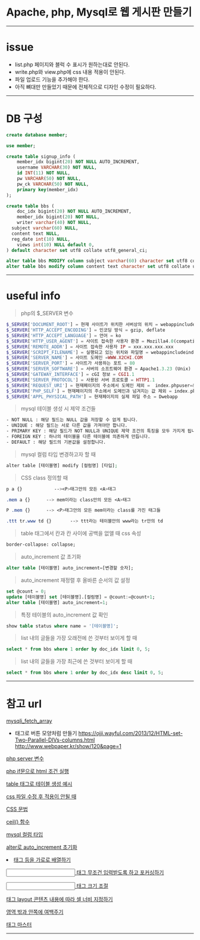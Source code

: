 # Apache, php, Mysql로 웹 게시판 만들기

---

# issue

- list.php 페이지와 블럭 수 표시가 원하는대로 안된다.
- write.php와 view.php에 css 내용 적용이 안된다.
- 파일 업로드 기능을 추가해야 한다.
- 아직 뼈대만 만들었기 때문에 전체적으로 디자인 수정이 필요하다.

---

# DB 구성
```sql
create database member;
```

```sql
use member;
```

```sql
create table signup_info (
	member_idx bigint(20) NOT NULL AUTO_INCREMENT,
	username VARCHAR(30) NOT NULL,
	id INT(11) NOT NULL,
	pw VARCHAR(50) NOT NULL,
	pw_ck VARCHAR(50) NOT NULL,
	primary key(member_idx)
);
```

```sql
create table bbs (
	doc_idx bigint(20) NOT NULL AUTO_INCREMENT,
	member_idx bigint(20) NOT NULL,
	writer varchar(40) NOT NULL,
  subject varchar(60) NULL,
  content text NULL,
  reg_date int(10) NULL,
	views int(10) NULL default 0,
) default character set utf8 collate utf8_general_ci;
```

```sql
alter table bbs MODIFY column subject varchar(60) character set utf8 collate utf8_general_ci;
alter table bbs modify column content text character set utf8 collate utf8_general_ci;
```

---

# useful info
> php의 $_SERVER 변수
```php
$_SERVER['DOCUMENT_ROOT'] = 현재 사이트가 위치한 서버상의 위치 = webappinclude
$_SERVER['HTTP_ACCEPT_ENCODING'] = 인코딩 방식 = gzip, deflate
$_SERVER['HTTP_ACCEPT_LANGUAGE'] = 언어 = ko
$_SERVER['HTTP_USER_AGENT'] = 사이트 접속한 사용자 환경 = Mozilla4.0(compatible; MSIE 6.0; Windows NT 5.1; Q312461; .NET CLR 1.0.3705
$_SERVER['REMOTE_ADDR'] = 사이트 접속한 사용자 IP = xxx.xxx.xxx.xxx
$_SERVER['SCRIPT_FILENAME'] = 실행되고 있는 위치와 파일명 = webappincludeindex.php
$_SERVER['SERVER_NAME'] = 사이트 도메인 =WWW.X2CHI.COM
$_SERVER['SERVER_PORT'] = 사이트가 사용하는 포트 = 80
$_SERVER['SERVER_SOFTWARE'] = 서버의 소프트웨어 환경 = Apache1.3.23 (Unix) PHP4.1.2 mod_fastcgi2.2.10 mod_throttle3.1.2 mod_ssl2.8.6 OpenSSL0.9.6c
$_SERVER['GATEWAY_INTERFACE'] = cGI 정보 = CGI1.1
$_SERVER['SERVER_PROTOCOL'] = 사용된 서버 프로토콜 = HTTP1.1
$_SERVER['REQUEST_URI'] = 현재페이지의 주소에서 도메인 제외 =  index.phpuser=&name=
$_SERVER['PHP_SELF'] = 현재페이지의 주소에서 도메인과 넘겨지는 값 제외 = index.php
$_SERVER['APPL_PHYSICAL_PATH'] = 현재페이지의 실제 파일 주소 = Dwebapp
```

> mysql 테이블 생성 시 제약 조건들
```bash
- NOT NULL : 해당 필드는 NULL 값을 저장할 수 없게 됩니다.
- UNIQUE : 해당 필드는 서로 다른 값을 가져야만 합니다.
- PRIMARY KEY : 해당 필드가 NOT NULL과 UNIQUE 제약 조건의 특징을 모두 가지게 됩니다.
- FOREIGN KEY : 하나의 테이블을 다른 테이블에 의존하게 만듭니다.
- DEFAULT : 해당 필드의 기본값을 설정합니다.
```

> mysql 컬럼 타입 변경하고자 할 때
```php
alter table [테이블명] modify [컬럼명] [타입];
```

> CSS class 정의할 때
```css
p a {}            --><P>태그안의 모든 <A>태그

.mem a {}      --> mem이라는 class안의 모든 <A>태그

P .mem {}      --> <P>태그안의 모든 mem이라는 class를 가진 태그들

.ttt tr.www td {}       --> ttt라는 테이블안의 www라는 tr안의 td
```

> table 태그에서 칸과 칸 사이에 공백을 없앨 때 css 속성
```html
border-collapse: collapse;
```

> auto_increment 값 초기화
```sql
alter table [테이블명] auto_increment=[변경할 숫자];
```

> auto_increment 재정렬 후 올바른 순서의 값 설정
```sql
set @count = 0;
update [테이블명] set [테이블명].[컬럼명] = @count:=@count+1;
alter table [테이블명] auto_increment=1;
```

> 특정 테이블의 auto_increment 값 확인
```sql
show table status where name = '[테이블명]';
```

> list 내의 글들을 가장 오래전에 쓴 것부터 보이게 할 때
```sql
select * from bbs where 1 order by doc_idx limit 0, 5;
```
> list 내의 글들을 가장 최근에 쓴 것부터 보이게 할 때
```sql
select * from bbs where 1 order by doc_idx desc limit 0, 5;
```
---

# 참고 url
>
[mysqli_fetch_array](https://m.blog.naver.com/diceworld/220295811114)

- <a> 태그로 버튼 모양처럼 만들기
<https://ojji.wayful.com/2013/12/HTML-set-Two-Parallel-DIVs-columns.html>
<http://www.webpaper.kr/show/120&page=1>

[php server 변수](https://unabated.tistory.com/entry/PHP-SERVER-함수)

[php if문으로 html 조건 실행](https://araikuma.tistory.com/154)

[table 태그로 테이블 생성 예시](https://www.codingfactory.net/10232)

[css 파일 수정 후 적용이 안될 때](https://ho-ding.tistory.com/19)

[CSS 문법](https://m.blog.naver.com/PostView.naver?isHttpsRedirect=true&blogId=special3&logNo=140125803945)

[ceil() 함수](https://m.blog.naver.com/diceworld/220232696704)

[mysql 컬럼 타입](https://dwbutter.com/entry/MySQL-데이터베이스-컬럼의-데이터타입)

[alter로 auto_increment 초기화](https://m.blog.naver.com/dldudcks1779/222006115309)

[<li> 태그 등을 가로로 배열하기](https://blog.outsider.ne.kr/111)

[<input> 태그 무조건 입력받도록 하고 포커싱하기](https://gogogameboy.tistory.com/99)

[<input> 태그 크기 조절](https://dasima.xyz/html-input-text-size/)

[<table> 태그 layout 콘텐츠 내용에 따라 셀 너비 지정하기](https://devjhs.tistory.com/642)

[<div> 영역 밖과 안쪽에 여백주기](https://ojji.wayful.com/2013/12/HTML-DIV-to-Space-Inside-and-Outside-div-block.html)

[<div> 태그 마스터](https://lifeblog.co.kr/1648/)

---